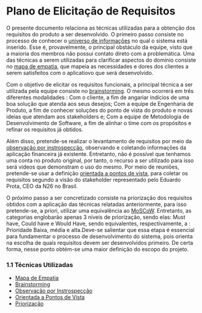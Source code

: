 # Plano de Elicitação de Requisitos

O presente documento relaciona as técnicas utilizadas para a obtenção dos requisitos do produto a ser desenvolvido. O primeiro passo consiste no processo de conhecer o [universo de informações](http://livrodeengenhariaderequisitos.blogspot.com/2007/08/universo-de-informaes.html) no qual o sistema está inserido. Esse é, provavelmente, o principal obstáculo da equipe, visto que a maioria dos membros não possui contato direto com a problemática. Uma das técnicas a serem utilizadas para clarificar aspectos do domínio consiste no [mapa de empatia](https://analistamodelosdenegocios.com.br/mapa-de-empatia-o-que-e/), que mapeia as necessidades e dores dos clientes a serem satisfeitos com o aplicatiovo que será desenvolvido.

Com o objetivo de elicitar os requisitos funcionais, a principal técnica a ser utilizada pela equipe consiste no [brainstorming](https://neilpatel.com/br/blog/o-que-e-brainstorming/). O mesmo ocorrerá em três diferentes modalidades : Com o cliente, a fim de angariar indícios de uma boa solução que atenda aos seus desejos; Com a equipe de Engenharia de Produto, a fim de conhecer soluções do ponto de vista do produto e novas ideias que atendam aos stakeholders e; Com a equipe de Metodologia de Desenvolvimento de Software, a fim de alinhar o time com os propósitos e refinar os requisitos já obtidos.  

Além disso, pretende-se realizar o levantamento de requisitos por meio da [observação por instrospecção](https://welisonr.github.io/2019.1-Requisitos-Brainly/introspeccao/), observando e coletando informações da aplicação financeira já existente. Entretanto, não é possível que tenhamos uma conta no produto original, por tanto, o recurso a ser utilizado para isso será vídeos que demonstram o uso do mesmo. Por meio de reuniões, pretende-se usar a definição [orientada a pontos de vista](https://www.devmedia.com.br/tecnicas-para-levantamento-de-requisitos/9151), para coletar os requisitos segundo a visão do stakeholder representado pelo Eduardo Prota, CEO da N26 no Brasil.

O próximo passo a ser concretizado consiste na priorização dos requisitos obtidos com a aplicação das técnicas relatadas anteriormente, para isso pretende-se, a priori, utilizar uma equivalência ao [MoSCoW](https://sitecampus.com.br/tecnica-moscow-na-priorizacao-dos-requisitos/). Entretanto, as categorias englobarão apenas 3 níveis de priorização, sendo elas: Must have, Could have e Would Have, sendo equivalentes, respectivamente, a : Prioridade Baixa, média e alta.Deve-se salientar que essa etapa é essencial para fundamentar o processo de desenvolvimento do sistema, pois orienta na escolha de quais requisitos devem ser desenvolvidos primeiro. De certa forma, nesse ponto obtém-se uma maior definição do escopo do projeto.

### 1.1 Técnicas Utilizadas 

* [Mapa de Empatia](./elicitacao/empathy-map.md)
* [Brainstorming](./elicitacao/brainstorm.md)
* [Observação por Instrospecção](./elicitacao/introspection.md)
* [Orientada a Pontos de Vista](./elicitacao/standpoint.md)
* [Priorização](./elicitacao/prioritization.md)

